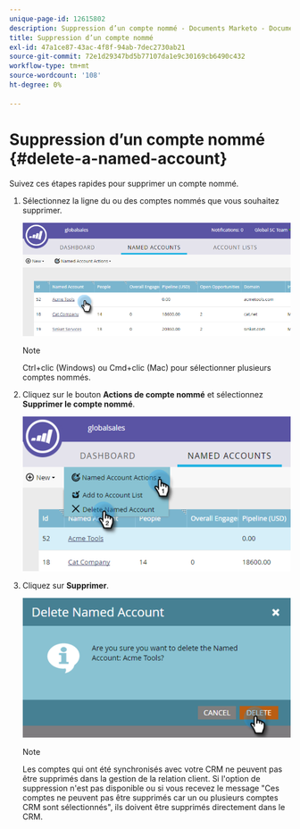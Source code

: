 ```yaml
---
unique-page-id: 12615802
description: Suppression d’un compte nommé - Documents Marketo - Documentation du produit
title: Suppression d’un compte nommé
exl-id: 47a1ce87-43ac-4f8f-94ab-7dec2730ab21
source-git-commit: 72e1d29347bd5b77107da1e9c30169cb6490c432
workflow-type: tm+mt
source-wordcount: '108'
ht-degree: 0%

---
```


# Suppression d’un compte nommé {#delete-a-named-account}

Suivez ces étapes rapides pour supprimer un compte nommé.

1. Sélectionnez la ligne du ou des comptes nommés que vous souhaitez supprimer.

   ![](assets/seven-1.png)

   >[!NOTE]
   >
   >Ctrl+clic (Windows) ou Cmd+clic (Mac) pour sélectionner plusieurs comptes nommés.

1. Cliquez sur le bouton **Actions de compte nommé** et sélectionnez **Supprimer le compte nommé**.

   ![](assets/eight-1.png)

1. Cliquez sur **Supprimer**.

   ![](assets/nine-1.png)

   >[!NOTE]
   >
   >Les comptes qui ont été synchronisés avec votre CRM ne peuvent pas être supprimés dans la gestion de la relation client. Si l&#39;option de suppression n&#39;est pas disponible ou si vous recevez le message &quot;Ces comptes ne peuvent pas être supprimés car un ou plusieurs comptes CRM sont sélectionnés&quot;, ils doivent être supprimés directement dans le CRM.
